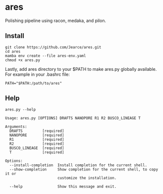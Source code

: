# ares
Polishing pipeline using racon, medaka, and pilon. 

## Install
```
git clone https://github.com/Jearce/ares.git
cd ares
mamba env create --file ares-env.yaml 
chmod +x ares.py
```
Lastly, add ares directory to your $PATH to make ares.py globally available. For example in your .bashrc file:
```
PATH="$PATH:/path/to/ares"
```

## Help
```
ares.py --help
```

```
Usage: ares.py [OPTIONS] DRAFTS NANOPORE R1 R2 BUSCO_LINEAGE T

Arguments:
  DRAFTS         [required]
  NANOPORE       [required]
  R1             [required]
  R2             [required]
  BUSCO_LINEAGE  [required]
  T              [required]

Options:
  --install-completion  Install completion for the current shell.
  --show-completion     Show completion for the current shell, to copy it or
                        customize the installation.

  --help                Show this message and exit.
```
